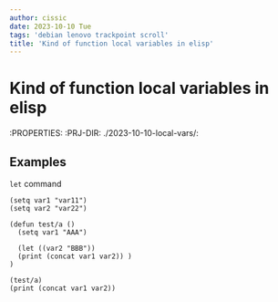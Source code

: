 ```yaml
---
author: cissic
date: 2023-10-10 Tue
tags: 'debian lenovo trackpoint scroll'
title: 'Kind of function local variables in elisp'
---
```



# Kind of function local variables in elisp

:PROPERTIES:
:PRJ-DIR: ./2023-10-10-local-vars/:


## Examples

`let` command 

    
    (setq var1 "var11")
    (setq var2 "var22")
    
    (defun test/a ()
      (setq var1 "AAA")
    
      (let ((var2 "BBB"))
      (print (concat var1 var2)) )
    )
    
    (test/a)
    (print (concat var1 var2))

